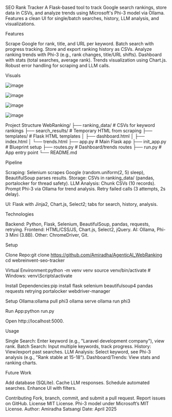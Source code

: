 SEO Rank Tracker
A Flask-based tool to track Google search rankings, store data in CSVs, and analyze trends using Microsoft's Phi-3 model via Ollama. Features a clean UI for single/batch searches, history, LLM analysis, and visualizations.

Features

Scrape Google for rank, title, and URL per keyword.
Batch search with progress tracking.
Store and export ranking history as CSVs.
Analyze ranking trends with Phi-3 (e.g., rank changes, title/URL shifts).
Dashboard with stats (total searches, average rank).
Trends visualization using Chart.js.
Robust error handling for scraping and LLM calls.

Visuals 

![image](https://github.com/user-attachments/assets/81e17d61-93cb-47c3-9265-a28cdfc5963e)


![image](https://github.com/user-attachments/assets/6fd67406-e885-43d6-87dd-5ff3646a1ecc)


![image](https://github.com/user-attachments/assets/2874816b-22f8-459c-afe0-9370e5fee0f8)


![image](https://github.com/user-attachments/assets/686c2127-d613-4b55-be7e-d3d558567e8e)



Project Structure
WebRanking/
├── ranking_data/         # CSVs for keyword rankings
├── search_results/       # Temporary HTML from scraping
├── templates/            # Flask HTML templates
│   ├── dashboard.html
│   ├── index.html
│   └── trends.html
├── app.py                # Main Flask app
├── init_app.py           # Blueprint setup
├── routes.py             # Dashboard/trends routes
├── run.py                # App entry point
└── README.md

Pipeline

Scraping: Selenium scrapes Google (random.uniform(2, 5) sleep), BeautifulSoup parses results.
Storage: CSVs in ranking_data/ (pandas, portalocker for thread safety).
LLM Analysis:
Chunk CSVs (10 records).
Prompt Phi-3 via Ollama for trend analysis.
Retry failed calls (3 attempts, 2s delay).


UI: Flask with Jinja2, Chart.js, Select2; tabs for search, history, analysis.

Technologies

Backend: Python, Flask, Selenium, BeautifulSoup, pandas, requests, retrying.
Frontend: HTML/CSS/JS, Chart.js, Select2, jQuery.
AI: Ollama, Phi-3 Mini (3.8B).
Other: ChromeDriver, Git.

Setup

Clone Repo:git clone https://github.com/Amiradha/AgenticAI_WebRanking
cd webreinvent-seo-tracker


Virtual Environment:python -m venv venv
source venv/bin/activate  # Windows: venv\Scripts\activate


Install Dependencies:pip install flask selenium beautifulsoup4 pandas requests retrying portalocker webdriver-manager


Setup Ollama:ollama pull phi3
ollama serve
ollama run phi3

Run App:python run.py

Open http://localhost:5000.

Usage

Single Search: Enter keyword (e.g., "Laravel development company"), view rank.
Batch Search: Input multiple keywords, track progress.
History: View/export past searches.
LLM Analysis: Select keyword, see Phi-3 analysis (e.g., "Rank stable at 15-18").
Dashboard/Trends: View stats and ranking charts.

Future Work

Add database (SQLite).
Cache LLM responses.
Schedule automated searches.
Enhance UI with filters.

Contributing
Fork, branch, commit, and submit a pull request. Report issues on GitHub.
License
MIT License. Phi-3 model under Microsoft’s MIT License.
Author: Amiradha Satsangi Date: April 2025
